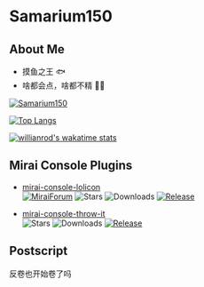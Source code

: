 # Samarium150

## About Me

- 摸鱼之王 :fish:
- 啥都会点，啥都不精 :man_facepalming:

[![Samarium150](https://github-readme-stats.vercel.app/api?username=Samarium150&count_private=true&show_icons=true&theme=dracula)](Samarium150.md)

[![Top Langs](https://github-readme-stats.vercel.app/api/top-langs/?username=Samarium150&exclude_repo=jekyll-TeXt-theme-template,samarium150.github.io&layout=compact&langs_count=6 "Top languages")](https://github.com/Samarium150?tab=repositories)

[![willianrod's wakatime stats](https://github-readme-stats.vercel.app/api/wakatime?username=Samarium150&layout=compact)](https://wakatime.com/@Samarium150 "WakaTime")

## Mirai Console Plugins

- [mirai-console-lolicon](https://github.com/Samarium150/mirai-console-lolicon)  
  [![MiraiForum](https://img.shields.io/badge/post-on%20MiraiForum-yellow)](https://mirai.mamoe.net/topic/594)
  ![Stars](https://img.shields.io/github/stars/samarium150/mirai-console-lolicon)
  ![Downloads](https://img.shields.io/github/downloads/samarium150/mirai-console-lolicon/total)
  [![Release](https://img.shields.io/github/v/release/samarium150/mirai-console-lolicon)](https://github.com/samarium150/mirai-console-lolicon/releases)
  
- [mirai-console-throw-it](https://github.com/Samarium150/mirai-console-throw-it)  
  ![Stars](https://img.shields.io/github/stars/samarium150/mirai-console-throw-it)
  ![Downloads](https://img.shields.io/github/downloads/samarium150/mirai-console-throw-it/total)
  [![Release](https://img.shields.io/github/v/release/samarium150/mirai-console-throw-it)](https://github.com/samarium150/mirai-console-throw-it/releases)

## Postscript

反卷也开始卷了吗
